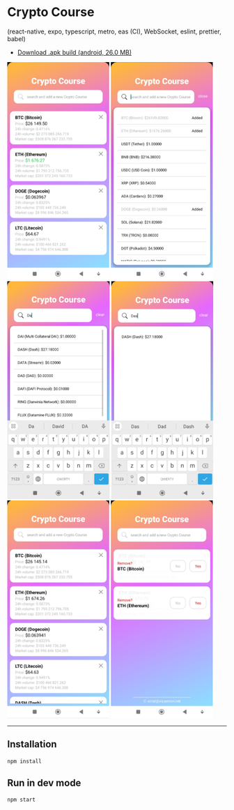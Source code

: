 # Crypto Course

(react-native, expo, typescript, metro, eas (CI), WebSocket, eslint, prettier, babel)

- [Download .apk build (android, 26.0 MB)](https://github.com/Aleksandr-JS-Developer/crypto-course/releases/download/2.0.2/android-build.v2.0.2.apk)

<img src="./docs/screenshot-1.jpg" alt="app screenshot" height="500">
<img src="./docs/screenshot-2.jpg" alt="app screenshot" height="500">
<img src="./docs/screenshot-3.jpg" alt="app screenshot" height="500">
<img src="./docs/screenshot-4.jpg" alt="app screenshot" height="500">
<img src="./docs/screenshot-5.jpg" alt="app screenshot" height="500">
<img src="./docs/screenshot-6.jpg" alt="app screenshot" height="500">

---

## Installation

```bash
npm install
```

## Run in dev mode

```bash
npm start
```
